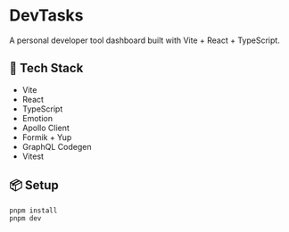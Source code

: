 # DevTasks

A personal developer tool dashboard built with Vite + React + TypeScript.

## 🚀 Tech Stack

- Vite
- React
- TypeScript
- Emotion
- Apollo Client
- Formik + Yup
- GraphQL Codegen
- Vitest

## 📦 Setup

```bash
pnpm install
pnpm dev
```
